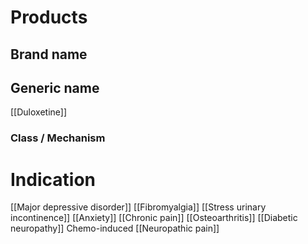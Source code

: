 # Products

## Brand name



## Generic name
[[Duloxetine]]


### Class / Mechanism


# Indication
[[Major depressive disorder]]
[[Fibromyalgia]]
[[Stress urinary incontinence]]
[[Anxiety]]
[[Chronic pain]]
[[Osteoarthritis]]
[[Diabetic neuropathy]]
Chemo-induced [[Neuropathic pain]]